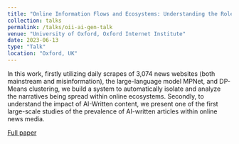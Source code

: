 ```yaml
---
title: "Online Information Flows and Ecosystems: Understanding the Role of Misinformation and AI-Generated Media"
collection: talks
permalink: /talks/oii-ai-gen-talk
venue: "University of Oxford, Oxford Internet Institute"
date: 2023-06-13
type: "Talk"
location: "Oxford, UK"
---
```


In this work, firstly utilizing daily scrapes of 3,074 news websites (both mainstream and misinformation), the large-language model MPNet, and DP-Means clustering, we build a system to automatically isolate and analyze the narratives being spread within online ecosystems. Secondly, to understand the impact of AI-Written content, we present one of the first large-scale studies of the prevalence of AI-written articles within online news media.

[Full paper](https://www.hanshanley.com/files/Specious_Sites.pdf)

